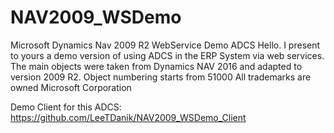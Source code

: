 # NAV2009_WSDemo
Microsoft Dynamics Nav 2009 R2 WebService Demo ADCS
Hello. I present to yours a demo version of using ADCS in the ERP System via web services. The main objects were taken from Dynamics NAV 2016 and adapted to version 2009 R2. Object numbering starts from 51000
All trademarks are owned Microsoft Corporation

Demo Client for this ADCS:
  https://github.com/LeeTDanik/NAV2009_WSDemo_Client
